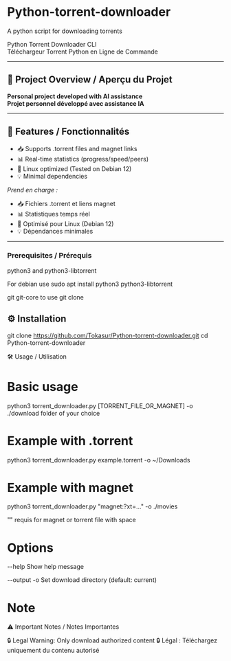 # Python-torrent-downloader
A python script for downloading torrents

Python Torrent Downloader CLI  
Téléchargeur Torrent Python en Ligne de Commande

---

## 🤖 Project Overview / Aperçu du Projet
**Personal project developed with AI assistance**  
**Projet personnel développé avec assistance IA**  

---

## 🚀 Features / Fonctionnalités
- 📥 Supports .torrent files and magnet links
- 📊 Real-time statistics (progress/speed/peers)
- 🐧 Linux optimized (Tested on Debian 12)
- 💡 Minimal dependencies

*Prend en charge :*
- 📥 Fichiers .torrent et liens magnet
- 📊 Statistiques temps réel
- 🐧 Optimisé pour Linux (Debian 12)
- 💡 Dépendances minimales

---
### Prerequisites / Prérequis
python3 and python3-libtorrent

For debian use sudo apt install python3 python3-libtorrent

git git-core to use git clone

## ⚙️ Installation

git clone https://github.com/Tokasur/Python-torrent-downloader.git
cd Python-torrent-downloader

🛠️ Usage / Utilisation

# Basic usage
python3 torrent_downloader.py [TORRENT_FILE_OR_MAGNET] -o ./download folder of your choice

# Example with .torrent
python3 torrent_downloader.py example.torrent -o ~/Downloads

# Example with magnet
python3 torrent_downloader.py "magnet:?xt=..." -o ./movies

"" requis for magnet or torrent file with space

# Options

--help       Show help message

--output -o  Set download directory (default: current)

# Note

⚠️ Important Notes / Notes Importantes

🔒 Legal Warning: Only download authorized content
🔒 Légal : Téléchargez uniquement du contenu autorisé
